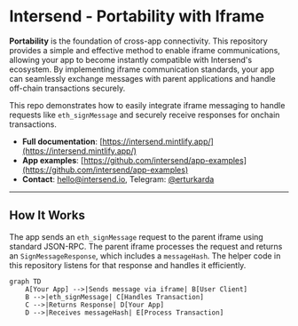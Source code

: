 # Intersend - Portability with Iframe

**Portability** is the foundation of cross-app connectivity. This repository provides a simple and effective method to enable iframe communications, allowing your app to become instantly compatible with Intersend's ecosystem. By implementing iframe communication standards, your app can seamlessly exchange messages with parent applications and handle off-chain transactions securely.

This repo demonstrates how to easily integrate iframe messaging to handle requests like `eth_signMessage` and securely receive responses for onchain transactions.

- **Full documentation**: [https://intersend.mintlify.app/](https://intersend.mintlify.app/)
- **App examples**: [https://github.com/intersend/app-examples](https://github.com/intersend/app-examples)
- **Contact**: hello@intersend.io, Telegram: [@erturkarda](https://t.me/erturkarda)

---

## How It Works

The app sends an `eth_signMessage` request to the parent iframe using standard JSON-RPC. The parent iframe processes the request and returns an `SignMessageResponse`, which includes a `messageHash`. The helper code in this repository listens for that response and handles it efficiently.

```mermaid
graph TD
    A[Your App] -->|Sends message via iframe| B[User Client]
    B -->|eth_signMessage| C[Handles Transaction]
    C -->|Returns Response| D[Your App]
    D -->|Receives messageHash| E[Process Transaction]
```
